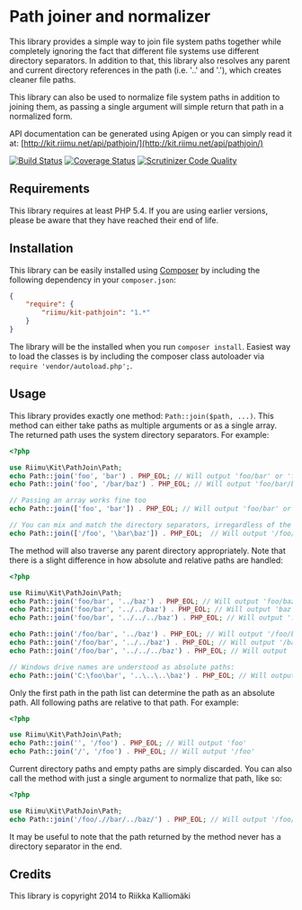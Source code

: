 # Path joiner and normalizer #

This library provides a simple way to join file system paths together while
completely ignoring the fact that different file systems use different
directory separators. In addition to that, this library also resolves any
parent and current directory references in the path (i.e. '..' and '.'), which
creates cleaner file paths.

This library can also be used to normalize file system paths in addition to
joining them, as passing a single argument will simple return that path in a
normalized form.

API documentation can be generated using Apigen or you can simply read it at:
[http://kit.riimu.net/api/pathjoin/](http://kit.riimu.net/api/pathjoin/)

[![Build Status](https://travis-ci.org/Riimu/Kit-PathJoin.svg)](https://travis-ci.org/Riimu/Kit-PathJoin)
[![Coverage Status](https://img.shields.io/coveralls/Riimu/Kit-PathJoin.svg)](https://coveralls.io/r/Riimu/Kit-PathJoin?branch=master)
[![Scrutinizer Code Quality](https://scrutinizer-ci.com/g/Riimu/Kit-PathJoin/badges/quality-score.png?b=master)](https://scrutinizer-ci.com/g/Riimu/Kit-PathJoin/?branch=master)

## Requirements ##

This library requires at least PHP 5.4. If you are using earlier versions,
please be aware that they have reached their end of life.

## Installation ##

This library can be easily installed using [Composer](http://getcomposer.org/)
by including the following dependency in your `composer.json`:

```json
{
    "require": {
        "riimu/kit-pathjoin": "1.*"
    }
}
```

The library will be the installed when you run `composer install`. Easiest way
to load the classes is by including the composer class autoloader via
`require 'vendor/autoload.php';`.

## Usage ##

This library provides exactly one method: `Path::join($path, ...)`. This method
can either take paths as multiple arguments or as a single array. The returned
path uses the system directory separators. For example:

```php
<?php

use Riimu\Kit\PathJoin\Path;
echo Path::join('foo', 'bar') . PHP_EOL; // Will output 'foo/bar' or 'foo\bar'
echo Path::join('foo', '/bar/baz') . PHP_EOL; // Will output 'foo/bar/baz' or 'foo\bar\baz'

// Passing an array works fine too
echo Path::join(['foo', 'bar']) . PHP_EOL; // Will output 'foo/bar' or 'foo\bar'

// You can mix and match the directory separators, irregardless of the system
echo Path::join(['/foo', '\bar\baz']) . PHP_EOL;  // Will output '/foo/bar/baz' or '\foo\bar\baz'
```

The method will also traverse any parent directory appropriately. Note that
there is a slight difference in how absolute and relative paths are handled:

```php
<?php

use Riimu\Kit\PathJoin\Path;
echo Path::join('foo/bar', '../baz') . PHP_EOL; // Will output 'foo/baz'
echo Path::join('foo/bar', '../../baz') . PHP_EOL; // Will output 'baz'
echo Path::join('foo/bar', '../../../baz') . PHP_EOL; // Will output '../baz'

echo Path::join('/foo/bar', '../baz') . PHP_EOL; // Will output '/foo/baz'
echo Path::join('/foo/bar', '../../baz') . PHP_EOL; // Will output '/baz'
echo Path::join('/foo/bar', '../../../baz') . PHP_EOL; // Will output '/baz'

// Windows drive names are understood as absolute paths:
echo Path::join('C:\foo\bar', '..\..\..\baz') . PHP_EOL; // Will output 'C:\baz'
```

Only the first path in the path list can determine the path as an absolute path.
All following paths are relative to that path. For example:

```php
<?php

use Riimu\Kit\PathJoin\Path;
echo Path::join('', '/foo') . PHP_EOL; // Will output 'foo'
echo Path::join('/', '/foo') . PHP_EOL; // Will output '/foo'
```

Current directory paths and empty paths are simply discarded. You can also call
the method with just a single argument to normalize that path, like so:

```php
<?php

use Riimu\Kit\PathJoin\Path;
echo Path::join('/foo/.//bar/../baz/') . PHP_EOL; // Will output '/foo/baz'
```

It may be useful to note that the path returned by the method never has a
directory separator in the end.

## Credits ##

This library is copyright 2014 to Riikka Kalliomäki
